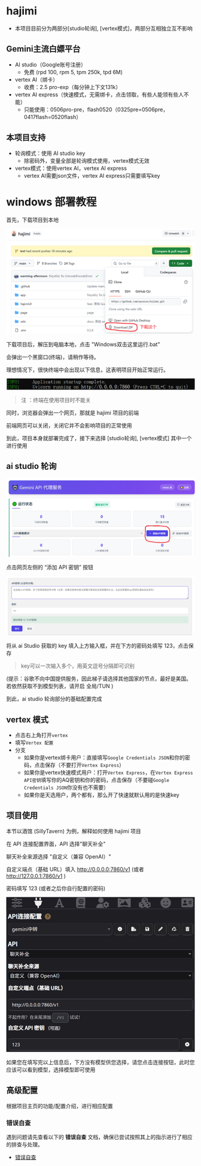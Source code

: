 # hajimi
- 本项目目前分为两部分[studio轮询], [vertex模式]，两部分互相独立互不影响

## Gemini主流白嫖平台
- AI studio（Google账号注册）
  - 免费 (rpd 100, rpm 5, tpm 250k, tpd 6M)
- vertex AI（绑卡）
  - 收费：2.5 pro-exp（每分钟上下文131k）
- vertex AI express（快速模式，无需绑卡，点击领取，有些人能领有些人不能）
  - 只能使用：0506pro-pre，flash0520（0325pre=0506pre，0417flash=0520flash）

## 本项目支持
- 轮询模式：使用 AI studio key
  - 除密码外，变量全部是轮询模式使用，vertex模式无效
- vertex模式：使用vertex AI，vertex AI express
  - vertex AI需要json文件，vertex AI express只需要填写key

# windows 部署教程

首先，下载项目到本地

![安装包位置](./img/windows/主页-安装包位置.png)

下载项目后，解压到电脑本地，点击 "Windows双击这里运行.bat"

会弹出一个黑窗口(终端)，请稍作等待。

理想情况下，很快终端中会出现以下信息，这表明项目开始正常运行。

![命令行正常运行](./img/windows/命令行正常运行.png)

> 注 ：终端在使用项目时不能关 

同时，浏览器会弹出一个网页，那就是 hajimi 项目的前端

前端网页可以关闭，关闭它并不会影响项目的正常使用

到此，项目本身就部署完成了，接下来选择 [studio轮询], [vertex模式] 其中一个进行使用

## ai studio 轮询

![添加key](./img/windows/添加key.png)

点击网页左侧的  “添加 API 密钥” 按钮

![输入key](./img/windows/输入key.png)

将从 ai Studio 获取的 key 填入上方输入框，并在下方的密码处填写 123，点击保存

> key可以一次输入多个，用英文逗号分隔即可识别

(提示：谷歌不向中国提供服务，因此梯子请选择其他国家的节点，最好是美国。若依然获取不到模型列表，请开启 全局/TUN ) 

到此，ai studio 轮询部分的基础配置完成

## vertex 模式

- 点击右上角打开`vertex`
- 填写`Vertex 配置`
- 分支
  - 如果你是vertex绑卡用户：直接填写`Google Credentials JSON`和你的密码，点击保存（不要打开`Vertex Express`）
  - 如果你是vertex快速模式用户：打开`Vertex Express`，在`Vertex Express API密钥`填写你的AQ密钥和你的密码，点击保存（不要碰`Google Credentials JSON`你没有也不需要）
  - 如果你是天选用户，两个都有，那么开了快速就默认用的是快速key


## 项目使用

本节以酒馆 (SillyTavern) 为例，解释如何使用 hajimi 项目

在 API 连接配置界面，API 选择"聊天补全"

聊天补全来源选择 "自定义（兼容 OpenAI）"

自定义端点（基础 URL）填入 http://0.0.0.0:7860/v1  (或者 http://127.0.0.1:7860/v1 )

密码填写 123 (或者之后你自行配置的密码)

![酒馆插头](./img/windows/酒馆插头.png)

如果您在填写完以上信息后，下方没有模型供您选择，请您点击连接按钮，此时您应该可以看到模型，选择模型即可使用

## 高级配置

根据项目主页的功能/配置介绍，进行相应配置

###  错误自查

遇到问题请先查看以下的 **错误自查** 文档，确保已尝试按照其上的指示进行了相应的排查与处理。

- [错误自查](./wiki/error.md)